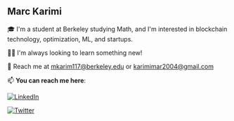 ## Marc Karimi

🎓 I'm a student at Berkeley studying Math, and I'm interested in blockchain technology, optimization, ML, and startups.

🙇‍♂️ I'm always looking to learn something new!

📧 Reach me at mkarim117@berkeley.edu or karimimar2004@gmail.com

📫 **You can reach me here**:

  [![LinkedIn](https://img.shields.io/badge/LinkedIn-0077B5?style=for-the-badge&logo=linkedin&logoColor=white)]([https://linkedin.com/in/your-profile](https://www.linkedin.com/in/karimi-marc/)) 
  
  [![Twitter](https://img.shields.io/badge/Twitter-1DA1F2?style=for-the-badge&logo=twitter&logoColor=white)]([https://twitter.com/your-profile](https://x.com/marckarimi))  


<!--
**certifiedp/certifiedp** is a ✨ _special_ ✨ repository because its `README.md` (this file) appears on your GitHub profile.

Here are some ideas to get you started:

- 🔭 I’m currently working on ...
- 🌱 I’m currently learning ...
- 👯 I’m looking to collaborate on ...
- 🤔 I’m looking for help with ...
- 💬 Ask me about ...
- 📫 How to reach me: ...
- 😄 Pronouns: ...
- ⚡ Fun fact: ...
-->
